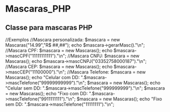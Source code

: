 # Mascaras_PHP
Classe para mascaras PHP
--------------------------
//Exemplos
//Mascara personalizada:
$mascara = new Mascaras("14.99","R$ ##,##");
echo $mascara->gerarMasc()."\n";
//Mascara CPF:
$mascara = new Mascaras();
echo $mascara->mascCPF("11111111111")."\n";
//Mascara CNPJ:
$mascara = new Mascaras();
echo $mascara->mascCNPJ("03352758000187")."\n";
//Mascara CEP:
$mascara = new Mascaras();
echo $mascara->mascCEP("11100000")."\n";
//Mascara Telefone:
$mascara = new Mascaras();
echo "Celular com DD: ".$mascara->mascTelefone("99999999999")."\n";
$mascara = new Mascaras();
echo "Celular sem DD: ".$mascara->mascTelefone("999999999")."\n";
$mascara = new Mascaras();
echo "Fixo com DD: ".$mascara->mascTelefone("9911111111")."\n";
$mascara = new Mascaras();
echo "Fixo sem DD: ".$mascara->mascTelefone("11111111")."\n";
